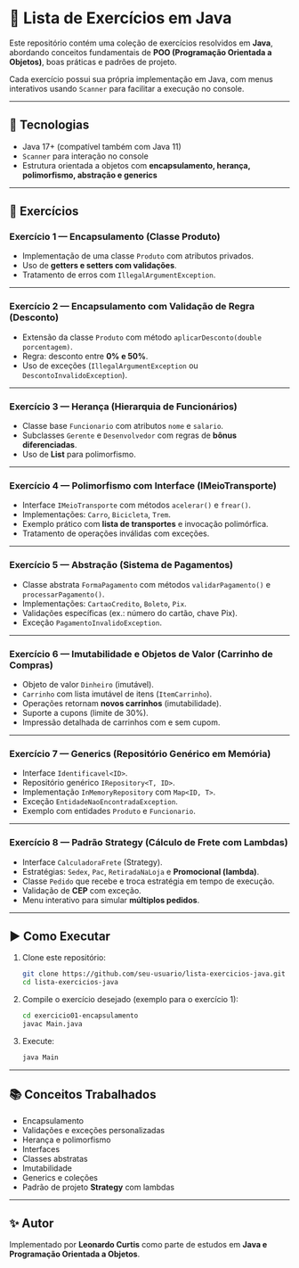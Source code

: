 # 📘 Lista de Exercícios em Java

Este repositório contém uma coleção de exercícios resolvidos em **Java**, abordando conceitos fundamentais de **POO (Programação Orientada a Objetos)**, boas práticas e padrões de projeto.

Cada exercício possui sua própria implementação em Java, com menus interativos usando `Scanner` para facilitar a execução no console.

---

## 🚀 Tecnologias

* Java 17+ (compatível também com Java 11)
* `Scanner` para interação no console
* Estrutura orientada a objetos com **encapsulamento, herança, polimorfismo, abstração e generics**

---

## 📝 Exercícios

### **Exercício 1 — Encapsulamento (Classe Produto)**

* Implementação de uma classe `Produto` com atributos privados.
* Uso de **getters e setters com validações**.
* Tratamento de erros com `IllegalArgumentException`.

---

### **Exercício 2 — Encapsulamento com Validação de Regra (Desconto)**

* Extensão da classe `Produto` com método `aplicarDesconto(double porcentagem)`.
* Regra: desconto entre **0% e 50%**.
* Uso de exceções (`IllegalArgumentException` ou `DescontoInvalidoException`).

---

### **Exercício 3 — Herança (Hierarquia de Funcionários)**

* Classe base `Funcionario` com atributos `nome` e `salario`.
* Subclasses `Gerente` e `Desenvolvedor` com regras de **bônus diferenciadas**.
* Uso de **List<Funcionario>** para polimorfismo.

---

### **Exercício 4 — Polimorfismo com Interface (IMeioTransporte)**

* Interface `IMeioTransporte` com métodos `acelerar()` e `frear()`.
* Implementações: `Carro`, `Bicicleta`, `Trem`.
* Exemplo prático com **lista de transportes** e invocação polimórfica.
* Tratamento de operações inválidas com exceções.

---

### **Exercício 5 — Abstração (Sistema de Pagamentos)**

* Classe abstrata `FormaPagamento` com métodos `validarPagamento()` e `processarPagamento()`.
* Implementações: `CartaoCredito`, `Boleto`, `Pix`.
* Validações específicas (ex.: número do cartão, chave Pix).
* Exceção `PagamentoInvalidoException`.

---

### **Exercício 6 — Imutabilidade e Objetos de Valor (Carrinho de Compras)**

* Objeto de valor `Dinheiro` (imutável).
* `Carrinho` com lista imutável de itens (`ItemCarrinho`).
* Operações retornam **novos carrinhos** (imutabilidade).
* Suporte a cupons (limite de 30%).
* Impressão detalhada de carrinhos com e sem cupom.

---

### **Exercício 7 — Generics (Repositório Genérico em Memória)**

* Interface `Identificavel<ID>`.
* Repositório genérico `IRepository<T, ID>`.
* Implementação `InMemoryRepository` com `Map<ID, T>`.
* Exceção `EntidadeNaoEncontradaException`.
* Exemplo com entidades `Produto` e `Funcionario`.

---

### **Exercício 8 — Padrão Strategy (Cálculo de Frete com Lambdas)**

* Interface `CalculadoraFrete` (Strategy).
* Estratégias: `Sedex`, `Pac`, `RetiradaNaLoja` e **Promocional (lambda)**.
* Classe `Pedido` que recebe e troca estratégia em tempo de execução.
* Validação de **CEP** com exceção.
* Menu interativo para simular **múltiplos pedidos**.

---

## ▶️ Como Executar

1. Clone este repositório:

   ```bash
   git clone https://github.com/seu-usuario/lista-exercicios-java.git
   cd lista-exercicios-java
   ```

2. Compile o exercício desejado (exemplo para o exercício 1):

   ```bash
   cd exercicio01-encapsulamento
   javac Main.java
   ```

3. Execute:

   ```bash
   java Main
   ```

---

## 📚 Conceitos Trabalhados

* Encapsulamento
* Validações e exceções personalizadas
* Herança e polimorfismo
* Interfaces
* Classes abstratas
* Imutabilidade
* Generics e coleções
* Padrão de projeto **Strategy** com lambdas

---

## ✨ Autor

Implementado por **Leonardo Curtis** como parte de estudos em **Java e Programação Orientada a Objetos**.

